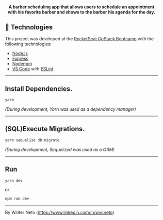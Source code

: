 <h4 align="center">
  A barber scheduling app that allows users to schedule an appointment with his favorite barber and shows to the barber his agenda for the day.
</h4>

## :rocket: Technologies

This project was developed at the [RocketSeat GoStack Bootcamp](https://rocketseat.com.br/bootcamp) with the following technologies:

-  [Node.js][nodejs]
-  [Express](https://expressjs.com/)
-  [Nodemon](https://nodemon.io/)
-  [VS Code][vc] with [ESLint][vceslint]

---

## Install Dependencies.

```bash
yarn
```
_(During development, Yarn was used as a dependency manager)_

---

## (SQL)Execute Migrations.

```bash
yarn sequelize db:migrate
```
_(During development, Sequelized was used as a ORM)_

---

## Run

```bash
yarn dev
```

or

```bash
npm run dev
```

---

By Walter Neto (https://www.linkedin.com/in/wvcneto)

[nodejs]: https://nodejs.org/
[yarn]: https://yarnpkg.com/
[vc]: https://code.visualstudio.com/
[vceditconfig]: https://marketplace.visualstudio.com/items?itemName=EditorConfig.EditorConfig
[vceslint]: https://marketplace.visualstudio.com/items?itemName=dbaeumer.vscode-eslint
